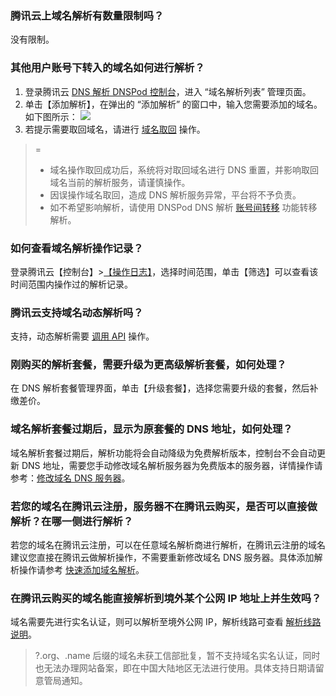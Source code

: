 ### 腾讯云上域名解析有数量限制吗？
没有限制。

### 其他用户账号下转入的域名如何进行解析？
1. 登录腾讯云 [DNS 解析 DNSPod 控制台](https://console.cloud.tencent.com/cns)，进入 “域名解析列表” 管理页面。
2. 单击【添加解析】，在弹出的 “添加解析” 的窗口中，输入您需要添加的域名。如下图所示：
![](https://main.qcloudimg.com/raw/a23042adaca591ac0beb37a3aa38efff.png)
3. 若提示需要取回域名，请进行 [域名取回](https://cloud.tencent.com/document/product/302/3467#.E8.A7.A3.E5.86.B3.E5.8A.9E.E6.B3.95) 操作。
>=
>- 域名操作取回成功后，系统将对取回域名进行 DNS 重置，并影响取回域名当前的解析服务，请谨慎操作。
>- 因误操作域名取回，造成 DNS 解析服务异常，平台将不予负责。
>- 如不希望影响解析，请使用 DNSPod DNS 解析 [账号间转移](https://docs.dnspod.cn/dns/6052c24fb9640b6a785aa32e/) 功能转移解析。


### 如何查看域名解析操作记录？
登录腾讯云【控制台】>[【操作日志】](https://console.cloud.tencent.com/operatelog)，选择时间范围，单击【筛选】可以查看该时间范围内操作过的解析记录。

### 腾讯云支持域名动态解析吗？
支持，动态解析需要 [调用 API](https://www.dnspod.cn/docs/records.html#dns) 操作。

### 刚购买的解析套餐，需要升级为更高级解析套餐，如何处理？
在 DNS 解析套餐管理界面，单击【升级套餐】，选择您需要升级的套餐，然后补缴差价。  

### 域名解析套餐过期后，显示为原套餐的 DNS 地址，如何处理？
域名解析套餐过期后，解析功能将会自动降级为免费解析版本，控制台不会自动更新 DNS 地址，需要您手动修改域名解析服务器为免费版本的服务器，详情操作请参考：[修改域名 DNS 服务器](https://cloud.tencent.com/document/product/302/5518)。

### 若您的域名在腾讯云注册，服务器不在腾讯云购买，是否可以直接做解析？在哪一侧进行解析？
若您的域名在腾讯云注册，可以在任意域名解析商进行解析，在腾讯云注册的域名建议您直接在腾讯云做解析操作，不需要重新修改域名 DNS 服务器。具体添加解析操作请参考 [快速添加域名解析](https://cloud.tencent.com/document/product/302/3446)。

### 在腾讯云购买的域名能直接解析到境外某个公网 IP 地址上并生效吗？
域名需要先进行实名认证，则可以解析至境外公网 IP，解析线路可查看 [解析线路说明](https://cloud.tencent.com/document/product/302/8643)。
>?.org、.name 后缀的域名未获工信部批复，暂不支持域名实名认证，同时也无法办理网站备案，即在中国大陆地区无法进行使用。具体支持日期请留意管局通知。


